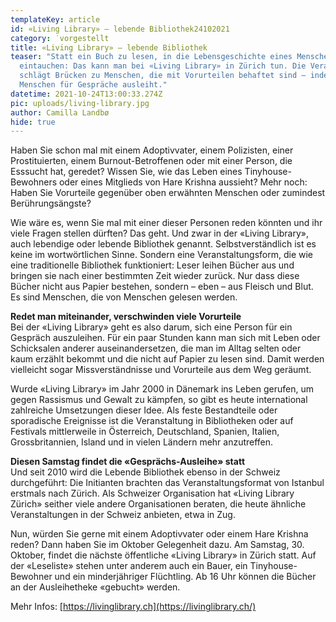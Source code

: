 ```yaml
---
templateKey: article
id: «Living Library» – lebende Bibliothek24102021
category: ˙vorgestellt
title: «Living Library» – lebende Bibliothek
teaser: "Statt ein Buch zu lesen, in die Lebensgeschichte eines Menschens
  eintauchen: Das kann man bei «Living Library» in Zürich tun. Die Veranstaltung
  schlägt Brücken zu Menschen, die mit Vorurteilen behaftet sind – indem sie
  Menschen für Gespräche ausleiht."
datetime: 2021-10-24T13:00:33.274Z
pic: uploads/living-library.jpg
author: Camilla Landbø
hide: true
---
```

Haben Sie schon mal mit einem Adoptivvater, einem Polizisten, einer Prostituierten, einem Burnout-Betroffenen oder mit einer Person, die Esssucht hat, geredet? Wissen Sie, wie das Leben eines Tinyhouse-Bewohners oder eines Mitglieds von Hare Krishna aussieht? Mehr noch: Haben Sie Vorurteile gegenüber oben erwähnten Menschen oder zumindest Berührungsängste?

Wie wäre es, wenn Sie mal mit einer dieser Personen reden könnten und ihr viele Fragen stellen dürften? Das geht. Und zwar in der «Living Library», auch lebendige oder lebende Bibliothek genannt. Selbstverständlich ist es keine im wortwörtlichen Sinne. Sondern eine Veranstaltungsform, die wie eine traditionelle Bibliothek funktioniert: Leser leihen Bücher aus und bringen sie nach einer bestimmten Zeit wieder zurück. Nur dass diese Bücher nicht aus Papier bestehen, sondern – eben – aus Fleisch und Blut. Es sind Menschen, die von Menschen gelesen werden.

**Redet man miteinander, verschwinden viele Vorurteile**\
Bei der «Living Library» geht es also darum, sich eine Person für ein Gespräch auszuleihen. Für ein paar Stunden kann man sich mit Leben oder Schicksalen anderer auseinandersetzen, die man im Alltag selten oder kaum erzählt bekommt und die nicht auf Papier zu lesen sind. Damit werden vielleicht sogar Missverständnisse und Vorurteile aus dem Weg geräumt.

Wurde «Living Library» im Jahr 2000 in Dänemark ins Leben gerufen, um gegen Rassismus und Gewalt zu kämpfen, so gibt es heute international zahlreiche Umsetzungen dieser Idee. Als feste Bestandteile oder sporadische Ereignisse ist die Veranstaltung in Bibliotheken oder auf Festivals mittlerweile in Österreich, Deutschland, Spanien, Italien, Grossbritannien, Island und in vielen Ländern mehr anzutreffen.

**Diesen Samstag findet die «Gesprächs-Ausleihe» statt**\
Und seit 2010 wird die Lebende Bibliothek ebenso in der Schweiz durchgeführt: Die Initianten brachten das Veranstaltungsformat von Istanbul erstmals nach Zürich. Als Schweizer Organisation hat «Living Library Zürich» seither viele andere Organisationen beraten, die heute ähnliche Veranstaltungen in der Schweiz anbieten, etwa in Zug.

Nun, würden Sie gerne mit einem Adoptivvater oder einem Hare Krishna reden? Dann haben Sie im Oktober Gelegenheit dazu. Am Samstag, 30. Oktober, findet die nächste öffentliche «Living Library» in Zürich statt. Auf der «Leseliste» stehen unter anderem auch ein Bauer, ein Tinyhouse-Bewohner und ein minderjähriger Flüchtling. Ab 16 Uhr können die Bücher an der Ausleihetheke «gebucht» werden.

Mehr Infos: [https://livinglibrary.ch](https://livinglibrary.ch/)